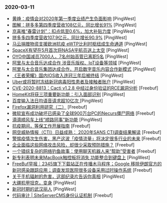 ### 2020-03-11

* [黄峥：疫情会对2020年第一季度业绩产生负面影响](https://www.pingwest.com/w/206605) [PingWest]
* [图解：拼多多第四季度营收108亿元，同比增长91%](https://www.pingwest.com/a/206598) [PingWest]
* [京喜推“春雷计划”：扣点低至0.6%，加大补贴力度](https://www.pingwest.com/w/206599) [PingWest]
* [拼多多四季度营收107.9亿元，同比增长90.9%](https://www.pingwest.com/w/206579) [PingWest]
* [马云捐赠物资支援欧洲抗疫  eWTP比利时枢纽成生命通道](https://www.pingwest.com/w/206578) [PingWest]
* [SpaceX有望在5月首次将NASA宇航员送上太空](https://www.pingwest.com/w/206577) [PingWest]
* [OYO中国减员7000人，7名创始高管已离职5名](https://www.pingwest.com/w/206576) [PingWest]
* [阿里与太合音乐达成合作 涉音乐版权、IoT设备等领域](https://www.pingwest.com/w/206574) [PingWest]
* [阿里与太合音乐集团达成合作，开启数字音乐内容合作新模式](https://www.pingwest.com/a/206573) [PingWest]
* [《王者荣耀》国内IOS收入连冠三年后被终结](https://www.pingwest.com/w/206569) [PingWest]
* [Uber或将暂时冻结新冠病毒阳性患者及接触者账户](https://www.pingwest.com/w/206567) [PingWest]
* [CVE-2020-8813：Cacti v1.2.8 中经过身份验证的RCE漏洞分析](https://www.freebuf.com/vuls/228016.html) [Freebuf]
* [HomeKit将获三项重要新功能：引入面部识别](https://www.pingwest.com/w/206565) [PingWest]
* [百度输入法日均语音请求超10亿次  ](https://www.pingwest.com/w/206563) [PingWest]
* [Firefox漏洞利用研究（二）](https://www.freebuf.com/articles/network/227130.html) [Freebuf]
* [微软宣布成功破坏已感染了全球900万台PC的Necurs僵尸网络](https://www.freebuf.com/news/229994.html) [Freebuf]
* [滴滴顺风车上线“顺路同事”新功能](https://www.pingwest.com/w/206547) [PingWest]
* [抗疫期间，等保工作开展指南](https://www.freebuf.com/articles/network/229904.html) [Freebuf]
* [网空威胁情报（CTI）日益成熟： 2020年SANS CTI调查结果解读](https://www.freebuf.com/articles/system/228817.html) [Freebuf]
* [警惕疫情次生伤害，黑产这波「疫情流量」将决定很多行业的未来](https://www.freebuf.com/articles/network/229952.html) [Freebuf]
* [企业面临这些网络攻击风险，却很少采取预防措施？](https://www.freebuf.com/articles/neopoints/229030.html) [Freebuf]
* [一个错综复杂的网络钓鱼故事：使用聊天机器人来“帮助”受害者](https://www.freebuf.com/news/229884.html) [Freebuf]
* [新专利表明未来MacBook触控板将消失 功能整合到键盘上](https://www.pingwest.com/w/206541) [PingWest]
* [FreeBuf早报｜2345旗下下载站正在传播木马程序；Google 移除伊朗官方的新冠感染跟踪应用；调查发现医院很多设备采用过时操作系统](https://www.freebuf.com/news/229974.html) [Freebuf]
* [关于手机辐射的危害，这部纪录片告诉你真相](https://www.pingwest.com/a/206347) [PingWest]
* [大疆机甲坦克，变身](https://www.pingwest.com/a/206438) [PingWest]
* [新冠时期的武汉丽人](https://www.pingwest.com/a/206453) [PingWest]
* [代码审计 | SiteServerCMS身份认证机制](https://www.freebuf.com/vuls/228448.html) [Freebuf]
